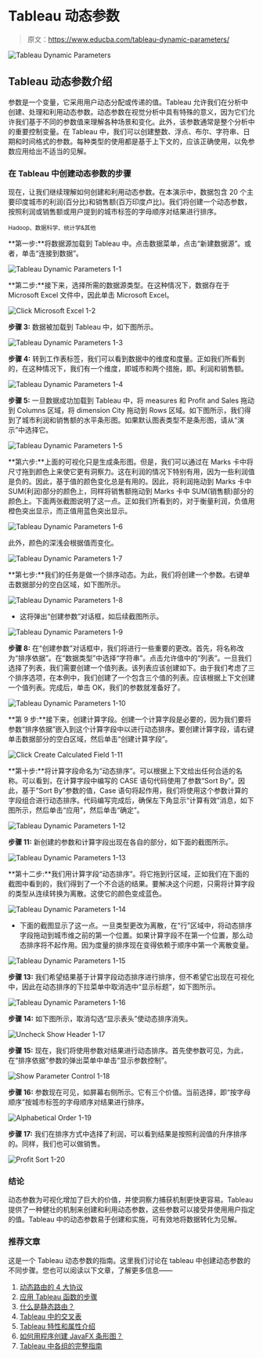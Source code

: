 # Tableau 动态参数

> 原文：<https://www.educba.com/tableau-dynamic-parameters/>

![Tableau Dynamic Parameters](img/f437272c43203e7409c00f9875431a03.png)



## Tableau 动态参数介绍

参数是一个变量，它采用用户动态分配或传递的值。Tableau 允许我们在分析中创建、处理和利用动态参数。动态参数在视觉分析中具有特殊的意义，因为它们允许我们基于不同的参数值来理解各种场景和变化。此外，该参数通常是整个分析中的重要控制变量。在 Tableau 中，我们可以创建整数、浮点、布尔、字符串、日期和时间格式的参数。每种类型的使用都是基于上下文的，应该正确使用，以免参数应用给出不适当的见解。

### 在 Tableau 中创建动态参数的步骤

现在，让我们继续理解如何创建和利用动态参数。在本演示中，数据包含 20 个主要印度城市的利润(百分比)和销售额(百万印度卢比)。我们将创建一个动态参数，按照利润或销售额或用户提到的城市标签的字母顺序对结果进行排序。

<small>Hadoop、数据科学、统计学&其他</small>

**第一步:**将数据源加载到 Tableau 中。点击数据菜单，点击“新建数据源”。或者，单击“连接到数据”。

![Tableau Dynamic Parameters 1-1](img/d8e8ea0bfc369d18d4d5e384cc1fb7bb.png)



**第二步:**接下来，选择所需的数据源类型。在这种情况下，数据存在于 Microsoft Excel 文件中，因此单击 Microsoft Excel。

![Click Microsoft Excel 1-2](img/e675376674e31f3b6d701a8b5f2abf79.png)



**步骤 3:** 数据被加载到 Tableau 中，如下图所示。

![Tableau Dynamic Parameters 1-3](img/3d2917ef5b4fb3083a203c0f18c2df4f.png)



**步骤 4:** 转到工作表标签，我们可以看到数据中的维度和度量。正如我们所看到的，在这种情况下，我们有一个维度，即城市和两个措施，即。利润和销售额。

![Tableau Dynamic Parameters 1-4](img/794fe0a797e0a5b3f19f4cb91d8277c6.png)



**步骤 5:** 一旦数据成功加载到 Tableau 中，将 measures 和 Profit and Sales 拖动到 Columns 区域，将 dimension City 拖动到 Rows 区域。如下图所示，我们得到了城市利润和销售额的水平条形图。如果默认图表类型不是条形图，请从“演示”中选择它。

![Tableau Dynamic Parameters 1-5](img/426c4912cbb6f6e0feef9700256125af.png)



**第六步:**上面的可视化只是生成条形图。但是，我们可以通过在 Marks 卡中将尺寸拖到颜色上来使它更有洞察力。这在利润的情况下特别有用，因为一些利润值是负的。因此，基于值的颜色变化总是有用的。因此，将利润拖动到 Marks 卡中 SUM(利润)部分的颜色上，同样将销售额拖动到 Marks 卡中 SUM(销售额)部分的颜色上。下面两张截图说明了这一点。正如我们所看到的，对于衡量利润，负值用橙色突出显示，而正值用蓝色突出显示。

![Tableau Dynamic Parameters 1-6](img/ef420d51b4232bf522888b430f561eae.png)



此外，颜色的深浅会根据值而变化。

![Tableau Dynamic Parameters 1-7](img/1b51a5042e065f1dd41d3ca626548802.png)



**第七步:**我们的任务是做一个排序动态。为此，我们将创建一个参数。右键单击数据部分的空白区域，如下图所示。

![Tableau Dynamic Parameters 1-8](img/66d67fb7717b97b6477d60fde32ee2d6.png)



*   这将弹出“创建参数”对话框，如后续截图所示。

![Tableau Dynamic Parameters 1-9](img/975943557a0d95b029c193528c857750.png)



**步骤 8:** 在“创建参数”对话框中，我们将进行一些重要的更改。首先，将名称改为“排序依据”。在“数据类型”中选择“字符串”。点击允许值中的“列表”。一旦我们选择了列表，我们需要创建一个值列表。该列表应该创建如下。由于我们考虑了三个排序选项，在本例中，我们创建了一个包含三个值的列表。应该根据上下文创建一个值列表。完成后，单击 OK，我们的参数就准备好了。

![Tableau Dynamic Parameters 1-10](img/5e2f1f6c8150dfe04c191d0eda9e1586.png)



**第 9 步:**接下来，创建计算字段。创建一个计算字段是必要的，因为我们要将参数“排序依据”嵌入到这个计算字段中以进行动态排序。要创建计算字段，请右键单击数据部分的空白区域，然后单击“创建计算字段”。

![Click Create Calculated Field 1-11](img/b049032cedc5e3b19df2b4b774dcfa78.png)



**第十步:**将计算字段命名为“动态排序”。可以根据上下文给出任何合适的名称。可以看到，在计算字段中编写的 CASE 语句代码使用了参数“Sort By”。因此，基于“Sort By”参数的值，Case 语句将起作用，我们将使用这个参数计算的字段组合进行动态排序。代码编写完成后，确保左下角显示“计算有效”消息，如下图所示，然后单击“应用”，然后单击“确定”。

![Tableau Dynamic Parameters 1-12](img/b8f65e6cbbf6465a7b4d1c5549f62c14.png)



**步骤 11:** 新创建的参数和计算字段出现在各自的部分，如下面的截图所示。

![Tableau Dynamic Parameters 1-13](img/358f9decd69e5bb5903b713c479b2a7a.png)



**第十二步:**我们用计算字段“动态排序”。将它拖到行区域，正如我们在下面的截图中看到的，我们得到了一个不合适的结果。要解决这个问题，只需将计算字段的类型从连续转换为离散。这使它的颜色变成蓝色。

![Tableau Dynamic Parameters 1-14](img/bd7b074fa70171bbc437ffe49843132d.png)



*   下面的截图显示了这一点。一旦类型更改为离散，在“行”区域中，将动态排序字段拖动到城市维之前的第一个位置。如果计算字段不在第一个位置，那么动态排序将不起作用。因为度量的排序现在变得依赖于顺序中第一个离散变量。

![Tableau Dynamic Parameters 1-15](img/ec69dae87d573828a7cee0709b53ec00.png)



**步骤 13:** 我们希望结果基于计算字段动态排序进行排序，但不希望它出现在可视化中，因此在动态排序的下拉菜单中取消选中“显示标题”，如下图所示。

![Tableau Dynamic Parameters 1-16](img/c41c3b7f666521e58a1385878cdb7ea1.png)



**步骤 14:** 如下图所示，取消勾选“显示表头”使动态排序消失。

![Uncheck Show Header 1-17](img/8c4562c39c85d180c5ff83172ac80c75.png)



**步骤 15:** 现在，我们将使用参数对结果进行动态排序。首先使参数可见，为此，在“排序依据”参数的弹出菜单中单击“显示参数控制”。

![Show Parameter Control 1-18](img/7ba86c67be1b8a878f85021c928b7aae.png)



**步骤 16:** 参数现在可见，如屏幕右侧所示。它有三个价值。当前选择，即“按字母顺序”按城市标签的字母顺序对结果进行排序。

![Alphabetical Order 1-19](img/7963925d9ac1d234e2f7c89201fa49ee.png)



**步骤 17:** 我们在排序方式中选择了利润，可以看到结果是按照利润值的升序排序的。同样，我们也可以做销售。

![Profit Sort 1-20](img/2447751f1e6e348bd0c787843332c2fb.png)



### 结论

动态参数为可视化增加了巨大的价值，并使洞察力捕获机制更快更容易。Tableau 提供了一种健壮的机制来创建和利用动态参数，这些参数可以接受并使用用户指定的值。Tableau 中的动态参数易于创建和实施，可有效地将数据转化为见解。

### 推荐文章

这是一个 Tableau 动态参数的指南。这里我们讨论在 tableau 中创建动态参数的不同步骤。您也可以阅读以下文章，了解更多信息——

1.  [动态路由的 4 大协议](https://www.educba.com/dynamic-routing/)
2.  [应用 Tableau 函数的步骤](https://www.educba.com/tableau-functions/)
3.  [什么是静态路由？](https://www.educba.com/what-is-static-routing/)
4.  [Tableau 中的交叉表](https://www.educba.com/crosstab-in-tableau/)
5.  [Tableau 特性和属性介绍](https://www.educba.com/tableau-new-features/)
6.  [如何用程序创建 JavaFX 条形图？](https://www.educba.com/javafx-bar-chart/)
7.  [Tableau 中各组的完整指南](https://www.educba.com/group-in-tableau/)






